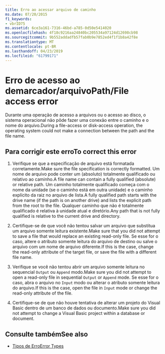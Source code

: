 ```yaml
---
title: Erro ao acessar arquivo de caminho
ms.date: 07/20/2015
f1_keywords:
- vbrID75
ms.assetid: 6ce3a161-7316-46bd-a785-0d50e5414020
ms.openlocfilehash: 4f18c9216aa24840bc205534a97124d12698cb98
ms.sourcegitcommit: 9b552addadfb57fab0b9e7852ed4f1f1b8a42f8e
ms.translationtype: MT
ms.contentlocale: pt-BR
ms.lasthandoff: 04/23/2019
ms.locfileid: "61799171"
---
```

# <a name="pathfile-access-error"></a><span data-ttu-id="0cbde-102">Erro de acesso ao demarcador/arquivo</span><span class="sxs-lookup"><span data-stu-id="0cbde-102">Path/File access error</span></span>
<span data-ttu-id="0cbde-103">Durante uma operação de acesso a arquivos ou o acesso ao disco, o sistema operacional não pôde fazer uma conexão entre o caminho e o nome do arquivo.</span><span class="sxs-lookup"><span data-stu-id="0cbde-103">During a file-access or disk-access operation, the operating system could not make a connection between the path and the file name.</span></span>  
  
## <a name="to-correct-this-error"></a><span data-ttu-id="0cbde-104">Para corrigir este erro</span><span class="sxs-lookup"><span data-stu-id="0cbde-104">To correct this error</span></span>  
  
1. <span data-ttu-id="0cbde-105">Verifique se que a especificação de arquivo está formatada corretamente.</span><span class="sxs-lookup"><span data-stu-id="0cbde-105">Make sure the file specification is correctly formatted.</span></span> <span data-ttu-id="0cbde-106">Um nome de arquivo pode conter um (absoluto) totalmente qualificado ou relativo ao caminho.</span><span class="sxs-lookup"><span data-stu-id="0cbde-106">A file name can contain a fully qualified (absolute) or relative path.</span></span> <span data-ttu-id="0cbde-107">Um caminho totalmente qualificado começa com o nome da unidade (se o caminho está em outra unidade) e o caminho explícito da raiz no arquivo de lista.</span><span class="sxs-lookup"><span data-stu-id="0cbde-107">A fully qualified path starts with the drive name (if the path is on another drive) and lists the explicit path from the root to the file.</span></span> <span data-ttu-id="0cbde-108">Qualquer caminho que não é totalmente qualificado é relativa à unidade atual e diretório.</span><span class="sxs-lookup"><span data-stu-id="0cbde-108">Any path that is not fully qualified is relative to the current drive and directory.</span></span>  
  
2. <span data-ttu-id="0cbde-109">Certifique-se de que você não tentou salvar um arquivo que substitua um arquivo somente leitura existente.</span><span class="sxs-lookup"><span data-stu-id="0cbde-109">Make sure that you did not attempt to save a file that would replace an existing read-only file.</span></span> <span data-ttu-id="0cbde-110">Se esse for o caso, altere o atributo somente leitura do arquivo de destino ou salve o arquivo com um nome de arquivo diferente.</span><span class="sxs-lookup"><span data-stu-id="0cbde-110">If this is the case, change the read-only attribute of the target file, or save the file with a different file name.</span></span>  
  
3. <span data-ttu-id="0cbde-111">Verifique se você não tentou abrir um arquivo somente leitura no sequencial `Output` ou `Append` modo.</span><span class="sxs-lookup"><span data-stu-id="0cbde-111">Make sure you did not attempt to open a read-only file in sequential `Output` or `Append` mode.</span></span> <span data-ttu-id="0cbde-112">Se esse for o caso, abra o arquivo no `Input` modo ou alterar o atributo somente leitura do arquivo.</span><span class="sxs-lookup"><span data-stu-id="0cbde-112">If this is the case, open the file in `Input` mode or change the read-only attribute of the file.</span></span>  
  
4. <span data-ttu-id="0cbde-113">Certifique-se de que não houve tentativa de alterar um projeto do Visual Basic dentro de um banco de dados ou documento.</span><span class="sxs-lookup"><span data-stu-id="0cbde-113">Make sure you did not attempt to change a Visual Basic project within a database or document.</span></span>  
  
## <a name="see-also"></a><span data-ttu-id="0cbde-114">Consulte também</span><span class="sxs-lookup"><span data-stu-id="0cbde-114">See also</span></span>

- [<span data-ttu-id="0cbde-115">Tipos de Erro</span><span class="sxs-lookup"><span data-stu-id="0cbde-115">Error Types</span></span>](../../../visual-basic/programming-guide/language-features/error-types.md)
